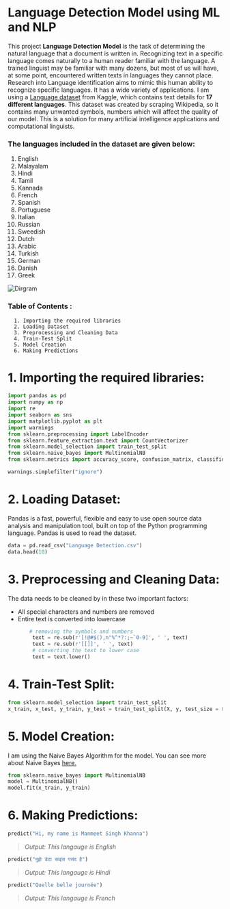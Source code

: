 # Language Detection Model using ML and NLP
This project **Language Detection Model** is the task of determining the natural language that a document is written in. Recognizing text in a specific language comes naturally to a human reader familiar with the language. A trained linguist may be familiar with many dozens, but most of us will have, at some point, encountered written texts in languages they cannot place. Research into Language identification aims to mimic this human ability to recognize specific languages. It has a wide variety of applications. I am using a [Language dataset](https://www.kaggle.com/basilb2s/language-detection) from Kaggle, which contains text details for **17 different languages**. This dataset was created by scraping Wikipedia, so it contains many unwanted symbols, numbers which will affect the quality of our model. This is a solution for many artificial intelligence applications and computational linguists.



### The languages included in the dataset are given below:
1) English
2) Malayalam 
3) Hindi
4) Tamil
5) Kannada 
6) French
7) Spanish
8) Portuguese
9) Italian
10) Russian 
11) Sweedish 
12) Dutch 
13) Arabic 
14) Turkish 
15) German 
16) Danish 
17) Greek

![Dirgram](https://lh3.googleusercontent.com/Kul1_bKbt5832ppvMiTUwz1rI8O-NyShY3oGUBcbbwi-7LW8HtqagoMWjPHB3GJ4o8i4qJfL8BdazQIUbMS1gJyZKSeudMeVepSLPMl0f5Fj7upnqan5I1o-rhaVJEaOLiPT8BfAnvLLfJHIAGHdI2mDevK026QlumahgsUuB0vtpYSgeAY4xMGrcqb4CoccfQstD2_sODfuobIqQOpy3-rJXO8wl4eXXsbWPxx-wXoHSxmJ_GZiVEVvHveKdImpHkUmuOHSvlO9WHl065BFxw0l87tfWbzgGA42v3HnQ7nF5F_dtp707yqv35BmFsZE-taS5ixkuGG6NXbUvbb_NTGwz9k3iXQeYvUkzUPKlQ3kQMmGhKXBRNOKIxdZAMxnoeiuLIkqN6L4pA38xghoAStsbv5Oc_VxE7vJsa91zuL7lBoVx8R5QgXXJRXal6OOSKB8vgBQIf05Kyt-ldX6zalR6uE-RfbVyYUeNX2Au9vWTqQrhZHKJDfWLB05JyBafL9z_SNqU5A2Q8Y2Q2u5c-ScxWfRX0JGMFdXforF74qiIG-5ZgLRjEjlY5AoXdl0rMska-rJc29r7hJVbhDJXhDbWZoC7qVHASo0grZk4h_hR5AO950CF9bgEoqn_2uUNEcnVhN1X7q2pIVVkRZMMQYWdjfGAB5rDYHO6j3c3Cp9AR-D62OngGaPmaqG5FHq5M7rUDZLttWnAWYUfz8v-4XH=w976-h540-no?authuser=0/200/200)



### Table of Contents :
```
  1. Importing the required libraries
  2. Loading Dataset
  3. Preprocessing and Cleaning Data
  4. Train-Test Split
  5. Model Creation
  6. Making Predictions
```

# 1. Importing the required libraries:
```python
import pandas as pd
import numpy as np
import re
import seaborn as sns
import matplotlib.pyplot as plt
import warnings
from sklearn.preprocessing import LabelEncoder
from sklearn.feature_extraction.text import CountVectorizer
from sklearn.model_selection import train_test_split
from sklearn.naive_bayes import MultinomialNB
from sklearn.metrics import accuracy_score, confusion_matrix, classification_report

warnings.simplefilter("ignore")
``` 
# 2. Loading Dataset:
Pandas is a fast, powerful, flexible and easy to use open source data analysis and manipulation tool, built on top of the Python programming language.
Pandas is used to read the dataset.
```python
data = pd.read_csv("Language Detection.csv")
data.head(10)
```

# 3. Preprocessing and Cleaning Data:
The data needs to be cleaned by in these two important factors:
- All special characters and numbers are removed
- Entire text is converted into lowercase
```python
       # removing the symbols and numbers
        text = re.sub(r'[!@#$(),n"%^*?:;~`0-9]', ' ', text)
        text = re.sub(r'[[]]', ' ', text)
        # converting the text to lower case
        text = text.lower()
```

# 4. Train-Test Split:
```python
from sklearn.model_selection import train_test_split
x_train, x_test, y_train, y_test = train_test_split(X, y, test_size = 0.20)
```

# 5. Model Creation:
I am using the Naive Bayes Algorithm for the model. You can see more about Naive Bayes [here.](https://scikit-learn.org/stable/modules/naive_bayes.html)
```python
from sklearn.naive_bayes import MultinomialNB
model = MultinomialNB()
model.fit(x_train, y_train)
```

# 6. Making Predictions:
```python
predict("Hi, my name is Manmeet Singh Khanna")
```
> *Output: This langauge is English*

```python
predict("मुझे डेटा साइंस पसंद है")
```
> *Output: This langauge is Hindi*

```python
predict("Quelle belle journée")
```
> *Output: This langauge is French*


